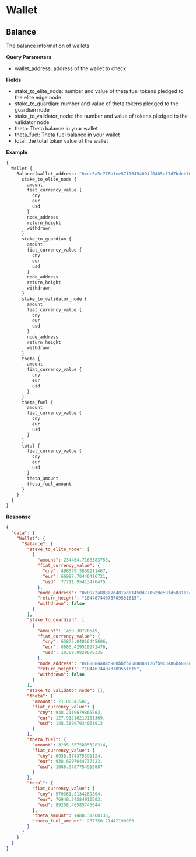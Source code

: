 # Wallet

## Balance

The balance information of wallets

**Query Parameters**

- wallet_address: address of the wallet to check

**Fields**

- stake_to_elite_node: number and value of theta fuel tokens pledged to the elite edge node
- stake_to_guardian: number and value of theta tokens pledged to the guardian node
- stake_to_validator_node: the number and value of tokens pledged to the validator node
- theta: Theta balance in your wallet
- theta_fuel: Theta fuel balance in your wallet
- total: the total token value of the wallet

**Example**

```graphql
{
  Wallet {
    Balance(wallet_address: "0xdc5a5c776b1ee57f16454094f0405ef7d7bdeb76") {
      stake_to_elite_node {
        amount
        fiat_currency_value {
          cny
          eur
          usd
        }
        node_address
        return_height
        withdrawn
      }
      stake_to_guardian {
        amount
        fiat_currency_value {
          cny
          eur
          usd
        }
        node_address
        return_height
        withdrawn
      }
      stake_to_validator_node {
        amount
        fiat_currency_value {
          cny
          eur
          usd
        }
        node_address
        return_height
        withdrawn
      }
      theta {
        amount
        fiat_currency_value {
          cny
          eur
          usd
        }
      }
      theta_fuel {
        amount
        fiat_currency_value {
          cny
          eur
          usd
        }
      }
      total {
        fiat_currency_value {
          cny
          eur
          usd
        }
        theta_amount
        theta_fuel_amount
      }
    }
  }
}
```

**Response**

```json
{
  "data": {
    "Wallet": {
      "Balance": {
        "stake_to_elite_node": [
          {
            "amount": 234464.7168383758,
            "fiat_currency_value": {
              "cny": 496579.3869211467,
              "eur": 66987.70446416721,
              "usd": 77711.95413476475
            },
            "node_address": "0x0972a888a7d481ade1450d77852de59fd5831ac4",
            "return_height": "18446744073709551615",
            "withdrawn": false
          }
        ],
        "stake_to_guardian": [
          {
            "amount": 1459.30726549,
            "fiat_currency_value": {
              "cny": 65875.04016445606,
              "eur": 8886.429518272476,
              "usd": 10309.0829678335
            },
            "node_address": "0x88884a84d980bbfb7588888126fb903486bb8888",
            "return_height": "18446744073709551615",
            "withdrawn": false
          }
        ],
        "stake_to_validator_node": [],
        "theta": {
          "amount": 21.00541587,
          "fiat_currency_value": {
            "cny": 948.2119679865563,
            "eur": 127.91216219161369,
            "usd": 148.38997934061913
          }
        },
        "theta_fuel": {
          "amount": 3285.5575835328314,
          "fiat_currency_value": {
            "cny": 6958.574375391124,
            "eur": 938.6997044737323,
            "usd": 1088.9787754915687
          }
        },
        "total": {
          "fiat_currency_value": {
            "cny": 570361.2134289804,
            "eur": 76940.74584910503,
            "usd": 89258.40585743044
          },
          "theta_amount": 1480.31268136,
          "theta_fuel_amount": 237750.27442190863
        }
      }
    }
  }
}
```
